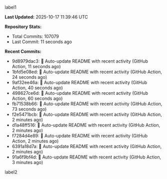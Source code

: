 
label1 
<!-- ACTIVITY_START -->
**Last Updated:** 2025-10-17 11:39:46 UTC

**Repository Stats:**
- Total Commits: 107079
- Last Commit: 11 seconds ago

**Recent Commits:**
- 9d8979dac3: 🤖 Auto-update README with recent activity (GitHub Action, 11 seconds ago)
- 1bfd5e08ed: 🤖 Auto-update README with recent activity (GitHub Action, 24 seconds ago)
- 9af32ee46a: 🤖 Auto-update README with recent activity (GitHub Action, 40 seconds ago)
- 498627ce6d: 🤖 Auto-update README with recent activity (GitHub Action, 60 seconds ago)
- fb71538b66: 🤖 Auto-update README with recent activity (GitHub Action, 73 seconds ago)
- f2e5471bcb: 🤖 Auto-update README with recent activity (GitHub Action, 2 minutes ago)
- d1a48ff516: 🤖 Auto-update README with recent activity (GitHub Action, 2 minutes ago)
- f7284d4e89: 🤖 Auto-update README with recent activity (GitHub Action, 2 minutes ago)
- 6391a18d7a: 🤖 Auto-update README with recent activity (GitHub Action, 2 minutes ago)
- 91a6f9bf4d: 🤖 Auto-update README with recent activity (GitHub Action, 3 minutes ago)
<!-- ACTIVITY_END -->

label2
